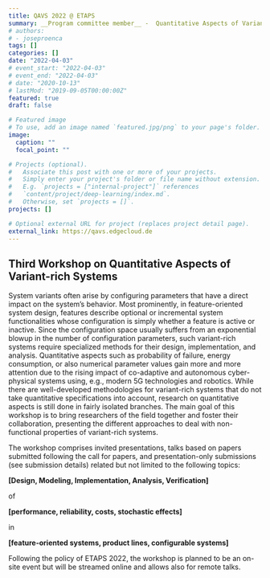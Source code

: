 ```yaml
---
title: QAVS 2022 @ ETAPS
summary: __Program committee member__ -  Quantitative Aspects of Variant-rich Systems
# authors:
# - joseproenca
tags: []
categories: []
date: "2022-04-03"
# event_start: "2022-04-03"
# event_end: "2022-04-03"
# date: "2020-10-13"
# lastMod: "2019-09-05T00:00:00Z"
featured: true
draft: false

# Featured image
# To use, add an image named `featured.jpg/png` to your page's folder. 
image:
  caption: ""
  focal_point: ""

# Projects (optional).
#   Associate this post with one or more of your projects.
#   Simply enter your project's folder or file name without extension.
#   E.g. `projects = ["internal-project"]` references 
#   `content/project/deep-learning/index.md`.
#   Otherwise, set `projects = []`.
projects: []

# Optional external URL for project (replaces project detail page).
external_link: https://qavs.edgecloud.de
---
```


## Third Workshop on Quantitative Aspects of Variant-rich Systems

System variants often arise by configuring parameters that have a direct impact on the system’s behavior. Most prominently, in feature-oriented system design, features describe optional or incremental system functionalities whose configuration is simply whether a feature is active or inactive. Since the configuration space usually suffers from an exponential blowup in the number of configuration parameters, such variant-rich systems require specialized methods for their design, implementation, and analysis. Quantitative aspects such as probability of failure, energy consumption, or also numerical parameter values gain more and more attention due to the rising impact of co-adaptive and autonomous cyber-physical systems using, e.g., modern 5G technologies and robotics. While there are well-developed methodologies for variant-rich systems that do not take quantitative specifications into account, research on quantitative aspects is still done in fairly isolated branches. The main goal of this workshop is to bring researchers of the field together and foster their collaboration, presenting the different approaches to deal with non-functional properties of variant-rich systems.


The workshop comprises invited presentations, talks based on papers submitted following the call for papers, and presentation-only submissions (see submission details) related but not limited to the following topics:

__[Design,
Modeling,
Implementation,
Analysis,
Verification]__

of

__[performance,
reliability,
costs,
stochastic effects]__

in

__[feature-oriented systems,
product lines,
configurable systems]__

Following the policy of ETAPS 2022, the workshop is planned to be an on-site event but will be streamed online and allows also for remote talks.
